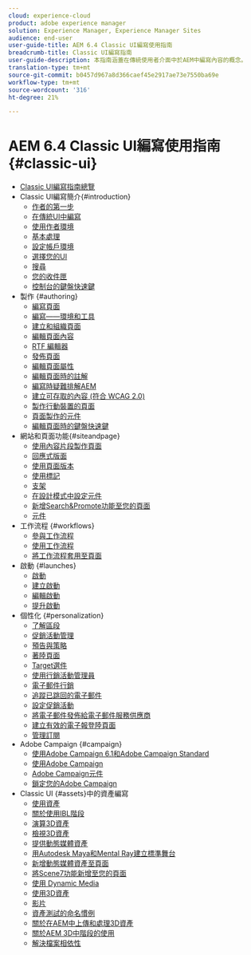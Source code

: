 ```yaml
---
cloud: experience-cloud
product: adobe experience manager
solution: Experience Manager, Experience Manager Sites
audience: end-user
user-guide-title: AEM 6.4 Classic UI編寫使用指南
breadcrumb-title: Classic UI編寫指南
user-guide-description: 本指南涵蓋在傳統使用者介面中於AEM中編寫內容的概念。
translation-type: tm+mt
source-git-commit: b0457d967a8d366caef45e2917ae73e7550ba69e
workflow-type: tm+mt
source-wordcount: '316'
ht-degree: 21%

---
```



# AEM 6.4 Classic UI編寫使用指南{#classic-ui}

+ [Classic UI編寫指南總覽](home.md)
+ Classic UI編寫簡介{#introduction}
   + [作者的第一步](classic-page-author-first-steps.md)
   + [在傳統UI中編寫](classicui.md)
   + [使用作者環境](author-env.md)
   + [基本處理](author-env-basic-handling.md)
   + [設定帳戶環境](author-env-user-props.md)
   + [選擇您的UI](author-env-select-ui.md)
   + [搜尋](author-env-search.md)
   + [您的收件匣](author-env-inbox.md)
   + [控制台的鍵盤快速鍵](author-env-keyboard-shortcuts.md)
+ 製作 {#authoring}
   + [編寫頁面](classic-page-author.md)
   + [編寫——環境和工具](classic-page-author-env-tools.md)
   + [建立和組織頁面](classic-page-author-manage-pages.md)
   + [編輯頁面內容](classic-page-author-edit-content.md)
   + [RTF 編輯器](classic-page-author-rich-text-editor.md)
   + [發佈頁面](classic-page-author-publish-pages.md)
   + [編輯頁面屬性](classic-page-author-edit-page-properties.md)
   + [編輯頁面時的註解](classic-page-author-annotations.md)
   + [編寫時疑難排解AEM](classic-page-author-troubleshooting.md)
   + [建立可存取的內容 (符合 WCAG 2.0)](classic-page-author-accessible-content.md)
   + [製作行動裝置的頁面](classic-feature-mobile.md)
   + [頁面製作的元件](classic-page-author-edit-mode.md)
   + [編輯頁面時的鍵盤快速鍵](classic-page-author-keyboard-shortcuts.md)
+ 網站和頁面功能{#siteandpage}
   + [使用內容片段製作頁面](classic-page-author-content-fragments.md)
   + [回應式版面](classic-page-author-responsive-layout.md)
   + [使用頁面版本](classic-page-author-work-with-versions.md)
   + [使用標記](classic-feature-tags.md)
   + [支架](classic-feature-scaffolding.md)
   + [在設計模式中設定元件](classic-page-author-design-mode.md)
   + [新增Search&amp;Promote功能至您的頁面](classic-feature-search-promote.md)
   + [元件](classic-page-author-default-components.md)
+ 工作流程 {#workflows}
   + [參與工作流程](classic-workflows-participating.md)
   + [使用工作流程](classic-workflows.md)
   + [將工作流程套用至頁面](classic-workflows-applying.md)
+ 啟動 {#launches}
   + [啟動](classic-launches.md)
   + [建立啟動 ](classic-launches-creating.md)
   + [編輯啟動](classic-launches-editing.md)
   + [提升啟動](classic-launches-promoting.md)
+ 個性化 {#personalization}
   + [了解區段](classic-personalization-campaigns-segmentation.md)
   + [促銷活動管理](classic-personalization-campaigns.md)
   + [預告與策略](classic-personalization-campaigns-teasers-strategy.md)
   + [著陸頁面](classic-personalization-campaigns-landingpage.md)
   + [Target選件](classic-personalization-campaigns-target-offers.md)
   + [使用行銷活動管理員](classic-personalization-campaigns-mktg-manager.md)
   + [電子郵件行銷](classic-personalization-campaigns-email.md)
   + [追蹤已跳回的電子郵件](classic-personalization-campaigns-email-tracking-bounces.md)
   + [設定促銷活動](classic-personalization-campaigns-setting-up-your.md)
   + [將電子郵件發佈給電子郵件服務供應商](classic-personalization-campaigns-email-newsletters.md)
   + [建立有效的電子報登陸頁面](classic-personalization-campaigns-email-landingpage.md)
   + [管理訂閱](classic-personalization-campaigns-email-subscriptions.md)
+ Adobe Campaign {#campaign}
   + [使用Adobe Campaign 6.1和Adobe Campaign Standard](classic-personalization-ac-campaign.md)
   + [使用Adobe Campaign](classic-personalization-ac.md)
   + [Adobe Campaign元件](classic-personalization-ac-components.md)
   + [鎖定您的Adobe Campaign](classic-personalization-ac-target.md)
+ Classic UI {#assets}中的資產編寫
   + [使用資產](classicui-assets.md)
   + [關於使用IBL階段](classicui-stages-aem3d-ibl.md)
   + [演算3D資產](classicui-rendering-3d.md)
   + [檢視3D資產](classicui-view-3d-assets.md)
   + [提供動態媒體資產](dynamic-media-assets-delivering.md)
   + [用Autodesk Maya和Mental Ray建立標準舞台](classicui-stages-aem3d-ad-mr.md)
   + [新增動態媒體資產至頁面](dynamic-media-assets-adding-to-page.md)
   + [將Scene7功能新增至您的頁面](manage-assets-classic-s7.md)
   + [使用 Dynamic Media](dynamic-media-assets.md)
   + [使用3D資產](classicui-3dassets.md)
   + [影片](manage-assets-classic-s7-video.md)
   + [資產測試的命名慣例](asset-naming-conventions.md)
   + [關於在AEM中上傳和處理3D資產](classicui-upload-proc-3d.md)
   + [關於AEM 3D中階段的使用](classicui-stages-aem3d.md)
   + [解決檔案相依性](classicui-upload-proc-3d-resolve-dependencies.md)
